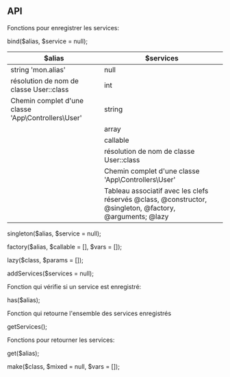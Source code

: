 ## API

Fonctions pour enregistrer les services:

bind($alias, $service = null);

|$alias|$services|
|--------|---------|
|string 'mon.alias'  |null| 
|résolution de nom de classe User::class|int| 
|Chemin complet d'une classe 'App\Controllers\User'|string| 
| |array   | 
| |callable   | 
| |résolution de nom de classe User::class|
| |Chemin complet d'une classe 'App\Controllers\User'|
| |Tableau associatif avec les clefs réservés @class, @constructor, @singleton, @factory, @arguments; @lazy|

singleton($alias, $service = null);

factory($alias, $callable = [], $vars = []);

lazy($class, $params = []);

addServices($services = null);

Fonction qui vérifie si un service est enregistré:

has($alias);

Fonction qui retourne l'ensemble des services enregistrés

getServices();

Fonctions pour retourner les services:

get($alias);

make($class, $mixed = null, $vars = []);